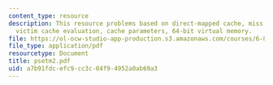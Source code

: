 ```yaml
---
content_type: resource
description: This resource problems based on direct-mapped cache, miss-rate analysis,
  victim cache evaluation, cache parameters, 64-bit virtual memory.
file: https://ol-ocw-studio-app-production.s3.amazonaws.com/courses/6-823-computer-system-architecture-fall-2005/a7b91fdcefc9cc3c04f94952a0ab69a3_psetm2.pdf
file_type: application/pdf
resourcetype: Document
title: psetm2.pdf
uid: a7b91fdc-efc9-cc3c-04f9-4952a0ab69a3
---
```


